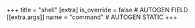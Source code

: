 +++
title = "shell"
[extra]
is_override = false # AUTOGEN FIELD
[[extra.args]]
name = "command" # AUTOGEN STATIC
+++